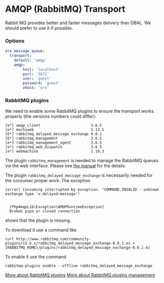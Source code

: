 # AMQP (RabbitMQ) Transport

Rabbit MQ provides better and faster messages delivery than DBAL. We should prefer to use it if possible.

### Options

```yaml
oro_message_queue:
  transport:
    default: 'amqp'
    amqp:
        host: 'localhost' 
        port: '5672' 
        user: 'guest' 
        password: 'guest' 
        vhost: 'oro' 
```

### RabbitMQ plugins

We need to enable some RabbitMQ plugins to ensure the transport works properly (the versions numbers could differ):

```
[e*] amqp_client                       3.6.5 
[e*] mochiweb                          2.13.1 
[E*] rabbitmq_delayed_message_exchange 0.0.1
[E*] rabbitmq_management               3.6.5
[e*] rabbitmq_management_agent         3.6.5
[e*] rabbitmq_web_dispatch             3.6.5
[e*] webmachine                        1.10.3
```

The plugin `rabbitmq_management` is needed to manage the RabbitMQ queues via the web interface. Please see 
[the manual](https://www.rabbitmq.com/management.html) for the details.

The plugin `rabbitmq_delayed_message_exchange` is necessarily needed for the consumer proper work. The exception

```
[error] Consuming interrupted by exception. "COMMAND_INVALID - unknown exchange type 'x-delayed-message'"

                                               
  [PhpAmqpLib\Exception\AMQPRuntimeException]  
  Broken pipe or closed connection   
```
  
shows that the plugin is missing. 
  
To download it use a command like

```
curl http://www.rabbitmq.com/community-plugins/v3.6.x/rabbitmq_delayed_message_exchange-0.0.1.ez > {RABBITMQ_HOME}/plugins/rabbitmq_delayed_message_exchange-0.0.1.ez
```
  
To enable it use the command
  
```
rabbitmq-plugins enable --offline rabbitmq_delayed_message_exchange
```

[More about RabbitMQ plugins](https://www.rabbitmq.com/community-plugins.html)
[More about RabbitMQ plugins management](https://www.rabbitmq.com/plugins.html)
  
